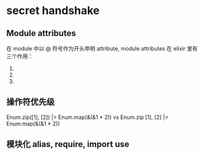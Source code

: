 # secret handshake

## Module attributes
在 module 中以 @ 符号作为开头申明 attribute, module attributes 在 elixir 里有三个作用：

1.
2.
3.

## 操作符优先级

Enum.zip([1], [2]) |> Enum.map(&(&1 * 2)) 
vs
Enum.zip [1], [2] |> Enum.map(&(&1 * 2)) 

## 模块化 alias, require, import use

